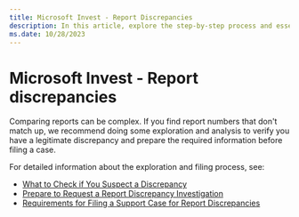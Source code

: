 ```yaml
---
title: Microsoft Invest - Report Discrepancies
description: In this article, explore the step-by-step process and essential information necessary to file a report discrepancy effectively.
ms.date: 10/28/2023
---
```


# Microsoft Invest - Report discrepancies

Comparing reports can be complex. If you find report numbers that don't match up, we recommend doing some exploration and analysis to verify you have a legitimate discrepancy and prepare the required information before filing a case.

For detailed information about the exploration and filing process, see:

- [What to Check if You Suspect a Discrepancy](what-to-check-if-you-suspect-a-report-discrepancy.md)
- [Prepare to Request a Report Discrepancy Investigation](prepare-to-file-a-report-discrepancy-support-case.md)
- [Requirements for Filing a Support Case for Report Discrepancies](requirements-for-filing-a-support-case-for-report-discrepancies.md)
